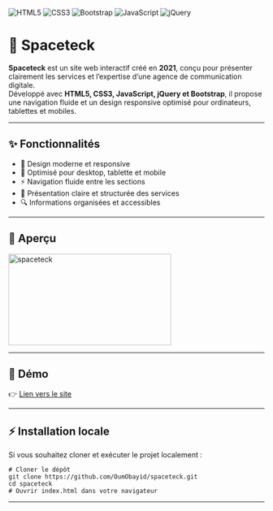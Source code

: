 ![HTML5](https://img.shields.io/badge/HTML5-E34F26?style=for-the-badge&logo=html5&logoColor=white)
![CSS3](https://img.shields.io/badge/CSS3-1572B6?style=for-the-badge&logo=css3&logoColor=white)
![Bootstrap](https://img.shields.io/badge/Bootstrap-7952B3?style=for-the-badge&logo=bootstrap&logoColor=white)
![JavaScript](https://img.shields.io/badge/JavaScript-F7DF1E?style=for-the-badge&logo=javascript&logoColor=black)
![jQuery](https://img.shields.io/badge/jQuery-0769AD?style=for-the-badge&logo=jquery&logoColor=white)

# 🚀 Spaceteck

**Spaceteck** est un site web interactif créé en **2021**, conçu pour présenter clairement les services et l’expertise d’une agence de communication digitale.  
Développé avec **HTML5, CSS3, JavaScript, jQuery et Bootstrap**, il propose une navigation fluide et un design responsive optimisé pour ordinateurs, tablettes et mobiles.  

---

## ✨ Fonctionnalités

- 🎨 Design moderne et responsive  
- 📱 Optimisé pour desktop, tablette et mobile  
- ⚡ Navigation fluide entre les sections  
- 📑 Présentation claire et structurée des services  
- 🔍 Informations organisées et accessibles  

---

## 📸 Aperçu

<img width="320" height="180" alt="spaceteck" src="https://github.com/user-attachments/assets/feb65b2e-754a-4038-8e61-706ff09956ac" />

---

## 🚀 Démo
👉 [Lien vers le site](https://spaceteck.oumportfolio.com/)

---

## ⚡ Installation locale

Si vous souhaitez cloner et exécuter le projet localement :

```
# Cloner le dépôt
git clone https://github.com/OumObayid/spaceteck.git
cd spaceteck
# Ouvrir index.html dans votre navigateur
```
---

